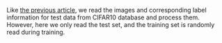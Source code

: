 ﻿Like [the previous article](https://thoughtworksinc.github.io/DeepLearning.scala/demo/SoftmaxLinearClassifier.html), we read the images and corresponding label information for test data from CIFAR10 database and process them. However, here we only read the test set, and the training set is randomly read during training.